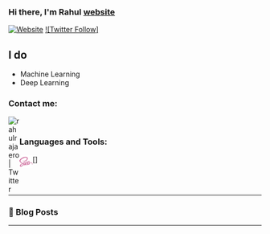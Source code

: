 ### Hi there, I'm Rahul [website] 

[![Website]](http://rahulrajaero.github.io/)
[![Twitter Follow]](https://twitter.com/rahulrajaero)

## I do

- Machine Learning
- Deep Learning


### Contact me:

[<img align="left" alt="rahulrajaero | Twitter" width="22px" src="https://cdn.jsdelivr.net/npm/simple-icons@v3/icons/twitter.svg" />][twitter]

<br />

### Languages and Tools:

[<img align="left" alt="Sass" width="26px" src="https://raw.githubusercontent.com/github/explore/80688e429a7d4ef2fca1e82350fe8e3517d3494d/topics/sass/sass.png" />]

<br />
<br />

---

### 📕 Blog Posts

<!-- BLOG-POST-LIST:START -->

<!-- BLOG-POST-LIST:END -->

---
[website]: http://rahulrajaero.github.io/
[twitter]: https://twitter.com/rahulrajaero